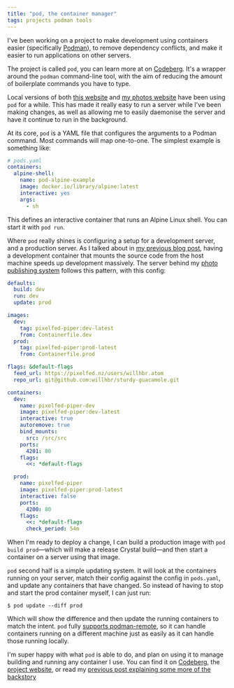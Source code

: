 ```yaml
---
title: "pod, the container manager"
tags: projects podman tools
---
```


I've been working on a project to make development using containers easier (specifically [Podman](https://podman.io)), to remove dependency conflicts, and make it easier to run applications on other servers.

The project is called `pod`, you can learn more at on [Codeberg](https://codeberg.org/willhbr/pod). It's a wrapper around the `podman` command-line tool, with the aim of reducing the amount of boilerplate commands you have to type.

Local versions of both [this website](https://github.com/willhbr/willhbr.github.io/blob/main/pods.yaml) and [my photos website](https://github.com/willhbr/sturdy-guacamole/blob/main/pods.yaml) have been using `pod` for a while. This has made it really easy to run a server while I've been making changes, as well as allowing me to easily daemonise the server and have it continue to run in the background.

At its core, `pod` is a YAML file that configures the arguments to a Podman command. Most commands will map one-to-one. The simplest example is something like:

```yaml
# pods.yaml
containers:
  alpine-shell:
    name: pod-alpine-example
    image: docker.io/library/alpine:latest
    interactive: yes
    args:
      - sh
```

This defines an interactive container that runs an Alpine Linux shell. You can start it with `pod run`.

Where `pod` really shines is configuring a setup for a development server, and a production server. As I talked about in [my previous blog post](/2023/06/08/overcoming-a-fear-of-containerisation/), having a development container that mounts the source code from the host machine speeds up development massively. The server behind my [photo publishing system](/2023/05/22/complicated-solutions-to-photo-publishing/) follows this pattern, with this config:

```yaml
defaults:
  build: dev
  run: dev
  update: prod

images:
  dev:
    tag: pixelfed-piper:dev-latest
    from: Containerfile.dev
  prod:
    tag: pixelfed-piper:prod-latest
    from: Containerfile.prod

flags: &default-flags
  feed_url: https://pixelfed.nz/users/willhbr.atom
  repo_url: git@github.com:willhbr/sturdy-guacamole.git

containers:
  dev:
    name: pixelfed-piper-dev
    image: pixelfed-piper:dev-latest
    interactive: true
    autoremove: true
    bind_mounts:
      src: /src/src
    ports:
      4201: 80
    flags:
      <<: *default-flags

  prod:
    name: pixelfed-piper
    image: pixelfed-piper:prod-latest
    interactive: false
    ports:
      4200: 80
    flags:
      <<: *default-flags
      check_period: 54m
```

When I'm ready to deploy a change, I can build a production image with `pod build prod`—which will make a release Crystal build—and then start a container on a server using that image.

`pod` second half is a simple updating system. It will look at the containers running on your server, match their config against the config in `pods.yaml`, and update any containers that have changed. So instead of having to stop and start the prod container myself, I can just run:

```shell
$ pod update --diff prod
```

Which will show the difference and then update the running containers to match the intent. `pod` fully [supports podman-remote](/2023/05/05/setting-up-podman-remote/), so it can handle containers running on a different machine just as easily as it can handle those running locally.

I'm super happy with what `pod` is able to do, and plan on using it to manage building and running any container I use. You can find it on [Codeberg](https://codeberg.org/willhbr/pod), the [project website](https://codeberg.org/willhbr/pod), or read my [previous post explaining some more of the backstory](/2023/06/08/overcoming-a-fear-of-containerisation/)
